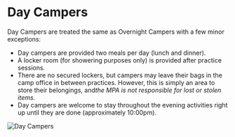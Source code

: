Day Campers
===========

Day Campers are treated the same as Overnight Campers with a few minor
exceptions:

-   Day campers are provided two meals per day (lunch and dinner).
-   A locker room (for showering purposes only) is provided after
    practice sessions.
-   There are no secured lockers, but campers may leave their bags in
    the camp office in between practices. However, this is simply an
    area to store their belongings, and*the MPA is not responsible for
    lost or stolen items.*
-   Day campers are welcome to stay throughout the evening activities
    right up until they are done (approximately 10:00pm).

![Day Campers](/media/4e80defea4ad6-day_campers.jpg)

